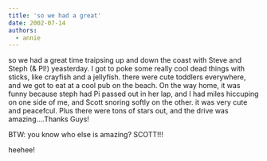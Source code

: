 ```yaml
---
title: 'so we had a great'
date: 2002-07-14
authors:
  - annie
---
```


so we had a great time traipsing up and down the coast with Steve and Steph (& PI!) yeasterday. I got to poke some really cool dead things with sticks, like crayfish and a jellyfish. there were cute toddlers everywhere, and we got to eat at a cool pub on the beach. On the way home, it was funny because steph had Pi passed out in her lap, and I had miles hiccuping on one side of me, and Scott snoring softly on the other. it was very cute and peacefcul. Plus there were tons of stars out, and the drive was amazing....Thanks Guys!

BTW: you know who else is amazing? SCOTT!!!

heehee!
